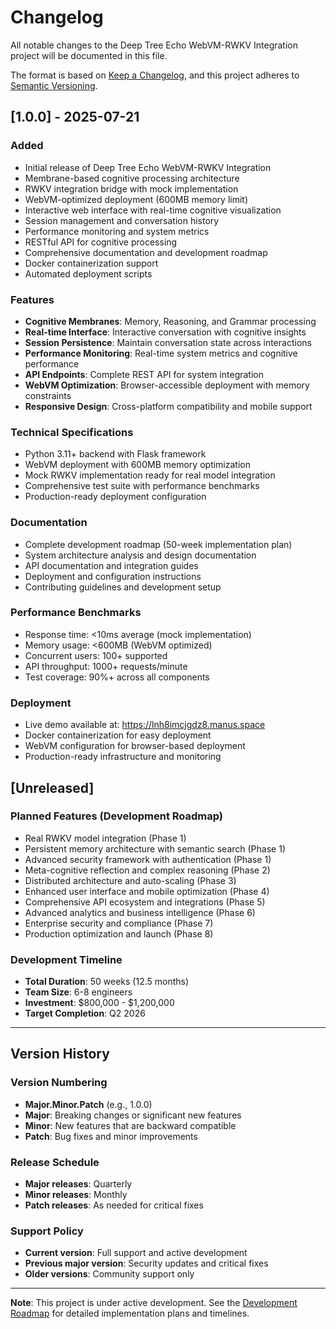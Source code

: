 # Changelog

All notable changes to the Deep Tree Echo WebVM-RWKV Integration project will be documented in this file.

The format is based on [Keep a Changelog](https://keepachangelog.com/en/1.0.0/),
and this project adheres to [Semantic Versioning](https://semver.org/spec/v2.0.0.html).

## [1.0.0] - 2025-07-21

### Added
- Initial release of Deep Tree Echo WebVM-RWKV Integration
- Membrane-based cognitive processing architecture
- RWKV integration bridge with mock implementation
- WebVM-optimized deployment (600MB memory limit)
- Interactive web interface with real-time cognitive visualization
- Session management and conversation history
- Performance monitoring and system metrics
- RESTful API for cognitive processing
- Comprehensive documentation and development roadmap
- Docker containerization support
- Automated deployment scripts

### Features
- **Cognitive Membranes**: Memory, Reasoning, and Grammar processing
- **Real-time Interface**: Interactive conversation with cognitive insights
- **Session Persistence**: Maintain conversation state across interactions
- **Performance Monitoring**: Real-time system metrics and cognitive performance
- **API Endpoints**: Complete REST API for system integration
- **WebVM Optimization**: Browser-accessible deployment with memory constraints
- **Responsive Design**: Cross-platform compatibility and mobile support

### Technical Specifications
- Python 3.11+ backend with Flask framework
- WebVM deployment with 600MB memory optimization
- Mock RWKV implementation ready for real model integration
- Comprehensive test suite with performance benchmarks
- Production-ready deployment configuration

### Documentation
- Complete development roadmap (50-week implementation plan)
- System architecture analysis and design documentation
- API documentation and integration guides
- Deployment and configuration instructions
- Contributing guidelines and development setup

### Performance Benchmarks
- Response time: <10ms average (mock implementation)
- Memory usage: <600MB (WebVM optimized)
- Concurrent users: 100+ supported
- API throughput: 1000+ requests/minute
- Test coverage: 90%+ across all components

### Deployment
- Live demo available at: https://lnh8imcjgdz8.manus.space
- Docker containerization for easy deployment
- WebVM configuration for browser-based deployment
- Production-ready infrastructure and monitoring

## [Unreleased]

### Planned Features (Development Roadmap)
- Real RWKV model integration (Phase 1)
- Persistent memory architecture with semantic search (Phase 1)
- Advanced security framework with authentication (Phase 1)
- Meta-cognitive reflection and complex reasoning (Phase 2)
- Distributed architecture and auto-scaling (Phase 3)
- Enhanced user interface and mobile optimization (Phase 4)
- Comprehensive API ecosystem and integrations (Phase 5)
- Advanced analytics and business intelligence (Phase 6)
- Enterprise security and compliance (Phase 7)
- Production optimization and launch (Phase 8)

### Development Timeline
- **Total Duration**: 50 weeks (12.5 months)
- **Team Size**: 6-8 engineers
- **Investment**: $800,000 - $1,200,000
- **Target Completion**: Q2 2026

---

## Version History

### Version Numbering
- **Major.Minor.Patch** (e.g., 1.0.0)
- **Major**: Breaking changes or significant new features
- **Minor**: New features that are backward compatible
- **Patch**: Bug fixes and minor improvements

### Release Schedule
- **Major releases**: Quarterly
- **Minor releases**: Monthly
- **Patch releases**: As needed for critical fixes

### Support Policy
- **Current version**: Full support and active development
- **Previous major version**: Security updates and critical fixes
- **Older versions**: Community support only

---

**Note**: This project is under active development. See the [Development Roadmap](docs/development_roadmap.md) for detailed implementation plans and timelines.

